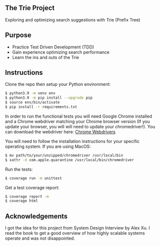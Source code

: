 ## The Trie Project

Exploring and optimizing search suggestions with Trie (Prefix Tree)

## Purpose

- Practice Test Driven Development (TDD)
- Gain experience optimizing search performance
- Learn the ins and outs of the Trie

## Instructions

Clone the repo then setup your Python environment:

```sh
$ python3.9 -m venv env
$ python3.9 -m pip install --upgrade pip
$ source env/bin/activate
$ pip install -r requirements.txt
```

In order to run the functional tests you will need Google Chrome installed and a Chrome webdriver matching your Chrome browser version (If you update your browser, you will will need to update your chromedriver!). You can download the webdriver here:
[Chrome Webdrivers](https://chromedriver.chromium.org/downloads)

You will need to follow the installation instructions for your specific operating system. If you are using MacOS:

```sh
$ mv path/to/your/unzipped/chromedriver /usr/local/bin
$ xattr -d com.apple.quarantine /usr/local/bin/chromedriver
```

Run the tests:

```sh
$ coverage run -m unittest
```

Get a test coverage report:

```sh
$ coverage report -m
$ coverage html
```

## Acknowledgements

I got the idea for this project from System Design Interview by Alex Xu. I read the book to get a good overview of how highly scalable systems operate and was not disappointed.
